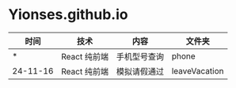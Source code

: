 # Yionses.github.io

| 时间     | 技术         | 内容         | 文件夹        |
| -------- | ------------ | ------------ | ------------- |
| \*       | React 纯前端 | 手机型号查询 | phone         |
| 24-11-16 | React 纯前端 | 模拟请假通过 | leaveVacation |
